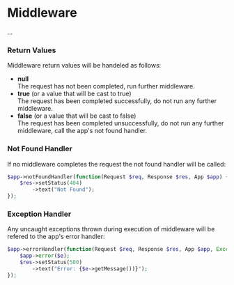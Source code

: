 # Middleware

...

### Return Values

Middleware return values will be handeled as follows:

* **null**  
	The request has not been completed, run further middleware.
* **true** (or a value that will be cast to true)  
	The request has been completed successfully, do not run any further middleware.
* **false** (or a value that will be cast to false)  
	The request has been completed unsuccessfully, do not run any further middleware, call the app's not found handler.

### Not Found Handler

If no middleware completes the request the not found handler will be called:

```php
$app->notFoundHandler(function(Request $req, Response $res, App $app) {
	$res->setStatus(404)
		->text("Not Found");
});
```

### Exception Handler

Any uncaught exceptions thrown during execution of middleware will be refered to the app's error handler:

```php
$app->errorHandler(function(Request $req, Response $res, App $app, Exception $e) {
	$app->error($e);
	$res->setStatus(500)
		->text("Error: {$e->getMessage())}");
});
```